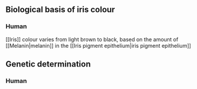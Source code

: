 
## Biological basis of iris colour

### Human

[[Iris]] colour varies from light brown to black, based on the amount of [[Melanin|melanin]] in the [[Iris pigment epithelium|iris pigment epithelium]]


## Genetic determination

### Human